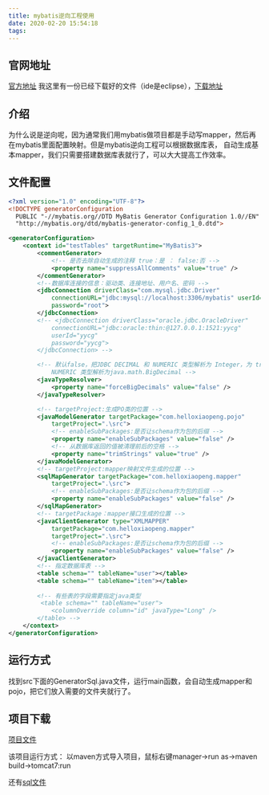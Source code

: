 ```yaml
---
title: mybatis逆向工程使用
date: 2020-02-20 15:54:18
tags:
---
```


## 官网地址
[官方地址](http://mybatis.org/generator/)
我这里有一份已经下载好的文件（ide是eclipse），<a href="/file/generatorSqlmapCustom.zip" target="_blank">下载地址</a>


## 介绍

为什么说是逆向呢，因为通常我们用mybatis做项目都是手动写mapper，然后再在mybatis里面配置映射。但是mybatis逆向工程可以根据数据库表，
自动生成基本mapper，我们只需要搭建数据库表就行了，可以大大提高工作效率。

## 文件配置
``` xml
<?xml version="1.0" encoding="UTF-8"?>
<!DOCTYPE generatorConfiguration
  PUBLIC "-//mybatis.org//DTD MyBatis Generator Configuration 1.0//EN"
  "http://mybatis.org/dtd/mybatis-generator-config_1_0.dtd">

<generatorConfiguration>
	<context id="testTables" targetRuntime="MyBatis3">
		<commentGenerator>
			<!-- 是否去除自动生成的注释 true：是 ： false:否 -->
			<property name="suppressAllComments" value="true" />
		</commentGenerator>
		<!--数据库连接的信息：驱动类、连接地址、用户名、密码 -->
		<jdbcConnection driverClass="com.mysql.jdbc.Driver"
			connectionURL="jdbc:mysql://localhost:3306/mybatis" userId="root"
			password="root">
		</jdbcConnection>
		<!-- <jdbcConnection driverClass="oracle.jdbc.OracleDriver"
			connectionURL="jdbc:oracle:thin:@127.0.0.1:1521:yycg" 
			userId="yycg"
			password="yycg">
		</jdbcConnection> -->

		<!-- 默认false，把JDBC DECIMAL 和 NUMERIC 类型解析为 Integer，为 true时把JDBC DECIMAL 和 
			NUMERIC 类型解析为java.math.BigDecimal -->
		<javaTypeResolver>
			<property name="forceBigDecimals" value="false" />
		</javaTypeResolver>

		<!-- targetProject:生成PO类的位置 -->
		<javaModelGenerator targetPackage="com.helloxiaopeng.pojo"
			targetProject=".\src">
			<!-- enableSubPackages:是否让schema作为包的后缀 -->
			<property name="enableSubPackages" value="false" />
			<!-- 从数据库返回的值被清理前后的空格 -->
			<property name="trimStrings" value="true" />
		</javaModelGenerator>
        <!-- targetProject:mapper映射文件生成的位置 -->
		<sqlMapGenerator targetPackage="com.helloxiaopeng.mapper" 
			targetProject=".\src">
			<!-- enableSubPackages:是否让schema作为包的后缀 -->
			<property name="enableSubPackages" value="false" />
		</sqlMapGenerator>
		<!-- targetPackage：mapper接口生成的位置 -->
		<javaClientGenerator type="XMLMAPPER"
			targetPackage="com.helloxiaopeng.mapper" 
			targetProject=".\src">
			<!-- enableSubPackages:是否让schema作为包的后缀 -->
			<property name="enableSubPackages" value="false" />
		</javaClientGenerator>
		<!-- 指定数据库表 -->
		<table schema="" tableName="user"></table>
		<table schema="" tableName="item"></table>
		
		<!-- 有些表的字段需要指定java类型
		 <table schema="" tableName="user">
			<columnOverride column="id" javaType="Long" />
		</table> -->
	</context>
</generatorConfiguration>
```

## 运行方式

找到src下面的GeneratorSql.java文件，运行main函数，会自动生成mapper和pojo，把它们放入需要的文件夹就行了。

## 项目下载

<a href="/file/helloworldparent.zip" target="_blank">项目文件</a>

该项目运行方式：
以maven方式导入项目，鼠标右键manager->run as->maven build->tomcat7:run

还有<a href="/file/mybatis.sql" target="_blank">sql文件</a>





